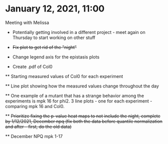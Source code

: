 # January 12, 2021, 11:00

Meeting with Melissa

* Potentially getting involved in a different project - meet again on Thursday to start working on other stuff

* ~~Fix plot to get rid of the "night"~~

* Change legend axis for the epistasis plots

* Create .pdf of Col0

** Starting measured values of Col0 for each experiment

** Line plot showing how the measured values change throughout the day

** One example of a mutant that has a strange behavior among the experiments is mpk 16 for phi2. 3 line plots - one for each experiment - comparing mpk 16 and Col0. 

** ~~Prioritize fixing the p-value heat maps to not include the night, complete by 1/12/2021, December npq (fix both the data before quantile normalization and after - first, do the old data)~~

** December NPQ mpk 1-17 











